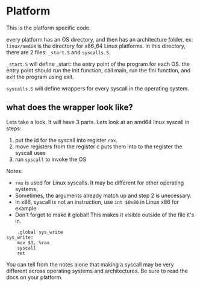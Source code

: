 # Platform
This is the platform specific code.

every platform has an OS directory, and then has an architecture folder.
ex: `linux/amd64` is the directory for x86_64 Linux platforms. In
this directory, there are 2 files: `_start.S` and `syscalls.S`.

`_start.S` will define \_start: the entry point of the program for each OS.
the entry point should run the init function, call main, run the fini function,
and exit the program using exit.

`syscalls.S` will define wrappers for every syscall in the operating system.

## what does the wrapper look like?
Lets take a look. It will have 3 parts. Lets look at an amd64 linux syscall
in steps:

1. put the id for the syscall into register `rax`.
2. move registers from the register c puts them into to the register the syscall
uses
3. run `syscall` to invoke the OS

Notes:
 - `rax` is used for Linux syscalls. It may be different for other operating systems.
 - Sometimes, the arguments already match up and step 2 is unecessary.
 - In x86, syscall is not an instruction, use `int $0x80` in Linux x86 for example
 - Don't forget to make it global! This makes it visible outside of the file it's in.

```x86asm
    .global sys_write
sys_write:
    mov $1, %rax
    syscall
    ret
```

You can tell from the notes alone that making a syscall may be very different
across operating systems and architectures. Be sure to read the docs on your platform.
